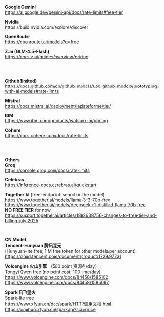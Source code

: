 **Google Gemini**</br>
https://ai.google.dev/gemini-api/docs/rate-limits#free-tier   

**Nvidia** </br>
https://build.nvidia.com/explore/discover

**OpenRouter**</br>
https://openrouter.ai/models?q=free

**Z.ai (GLM-4.5-Flash)** </br>
https://docs.z.ai/guides/overview/pricing

</br>
</br>

**Github(limited)** </br>
https://docs.github.com/en/github-models/use-github-models/prototyping-with-ai-models#rate-limits

**Mistral** </br>
https://docs.mistral.ai/deployment/laplateforme/tier/

**IBM**</br>
https://www.ibm.com/products/watsonx-ai/pricing

**Cohere** </br>
https://docs.cohere.com/docs/rate-limits

</br>
</br>

**Others** </br>
**Groq** </br>
https://console.groq.com/docs/rate-limits

**Celebras** </br>
https://inference-docs.cerebras.ai/quickstart


**Together AI** (free-endpoint: search in the model)</br>
https://www.together.ai/models/llama-3-3-70b-free    
https://www.together.ai/models/deepseek-r1-distilled-llama-70b-free   
**NO FREE TIER** for now </br>
https://support.together.ai/articles/1862638756-changes-to-free-tier-and-billing-july-2025

</br>

**CN Model** </br>
**Tencent-Hunyuan 腾讯混元** </br>
(Hunyuan-lite free; 1 M free token for other models/per account) </br>
https://cloud.tencent.com/document/product/1729/97731

**Volcengine 火山引擎** （500 point 资源点/day） </br>
Tongyi Qwen free (no point cost; 100 time/day)</br>
https://www.volcengine.com/docs/84458/1585102   
https://www.volcengine.com/docs/84458/1585097

**Spark 讯飞星火** </br>
Spark-lite free </br>
https://www.xfyun.cn/doc/spark/HTTP调用文档.html   
https://xinghuo.xfyun.cn/sparkapi?scr=price

